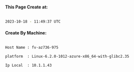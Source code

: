 
   
#### This Page Create at:

```bash

2023-10-18 - 11:49:37 UTC

```

#### Create By Machine:

```bash

Host Name : fv-az736-975

platform  : Linux-6.2.0-1012-azure-x86_64-with-glibc2.35

Ip Local  : 10.1.1.43

```

